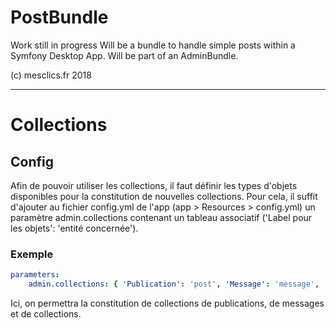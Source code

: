# PostBundle
Work still in progress
Will be a bundle to handle simple posts within a Symfony Desktop App.
Will be part of an AdminBundle.

(c) mesclics.fr 2018

___

# Collections
## Config
Afin de pouvoir utiliser les collections, il faut définir les types d'objets disponibles pour la constitution de nouvelles collections.
Pour cela, il suffit d'ajouter au fichier config.yml de l'app (app > Resources > config.yml) un paramètre admin.collections contenant un tableau associatif ('Label pour les objets': 'entité concernée').
### Exemple
```yaml
parameters:
    admin.collections: { 'Publication': 'post', 'Message': 'message', 'Collection': 'collection'}
```
Ici, on permettra la constitution de collections de publications, de messages et de collections.

